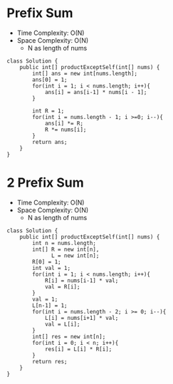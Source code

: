 # Prefix Sum 
* Time Complexity: O(N)
* Space Complexity: O(N)
	* N as length of nums
```
class Solution {
    public int[] productExceptSelf(int[] nums) {
        int[] ans = new int[nums.length];
        ans[0] = 1;
        for(int i = 1; i < nums.length; i++){
            ans[i] = ans[i-1] * nums[i - 1];
        }
        
        int R = 1;
        for(int i = nums.length - 1; i >=0; i--){
            ans[i] *= R;
            R *= nums[i];
        }
        return ans;
    }
}
```
# 2 Prefix Sum 
* Time Complexity: O(N)
* Space Complexity: O(N)
	* N as length of nums
```
class Solution {
    public int[] productExceptSelf(int[] nums) {
        int n = nums.length;
        int[] R = new int[n],
              L = new int[n];
        R[0] = 1;
        int val = 1;
        for(int i = 1; i < nums.length; i++){
            R[i] = nums[i-1] * val;
            val = R[i];
        }
        val = 1;
        L[n-1] = 1;
        for(int i = nums.length - 2; i >= 0; i--){
            L[i] = nums[i+1] * val;
            val = L[i];
        }
        int[] res = new int[n];
        for(int i = 0; i < n; i++){
            res[i] = L[i] * R[i];
        }
        return res;
    }
}
```